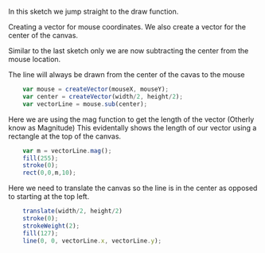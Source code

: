 In this sketch we jump straight to the draw function.

Creating a vector for mouse coordinates.
We also create a vector for the center of the canvas.


Similar to the last sketch only we are now subtracting 
the center from the mouse location.

The line will always be drawn from the center of the cavas to the mouse


```js
    var mouse = createVector(mouseX, mouseY);
    var center = createVector(width/2, height/2);
    var vectorLine = mouse.sub(center);
```

Here we are using the mag function to get the length of the vector
(Otherly know as Magnitude)
This evidentally shows the length of our vector using a rectangle at the top of the canvas.

```js
    var m = vectorLine.mag();
    fill(255);
    stroke(0);
    rect(0,0,m,10);
```

Here we need to translate the canvas so the line is in the center
as opposed to starting at the top left.

    
```js
    translate(width/2, height/2)
    stroke(0);
    strokeWeight(2);
    fill(127);
    line(0, 0, vectorLine.x, vectorLine.y);

```
